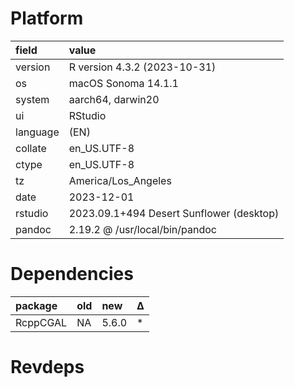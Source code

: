 # Platform

|field    |value                                    |
|:--------|:----------------------------------------|
|version  |R version 4.3.2 (2023-10-31)             |
|os       |macOS Sonoma 14.1.1                      |
|system   |aarch64, darwin20                        |
|ui       |RStudio                                  |
|language |(EN)                                     |
|collate  |en_US.UTF-8                              |
|ctype    |en_US.UTF-8                              |
|tz       |America/Los_Angeles                      |
|date     |2023-12-01                               |
|rstudio  |2023.09.1+494 Desert Sunflower (desktop) |
|pandoc   |2.19.2 @ /usr/local/bin/pandoc           |

# Dependencies

|package  |old |new   |Δ  |
|:--------|:---|:-----|:--|
|RcppCGAL |NA  |5.6.0 |*  |

# Revdeps

